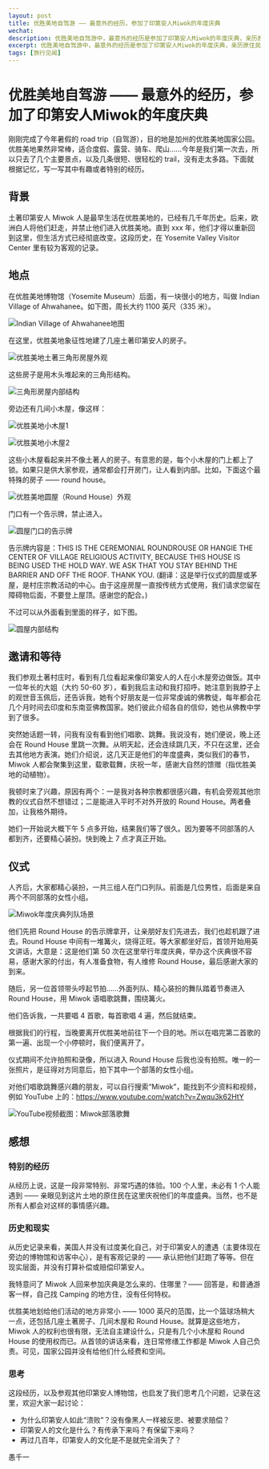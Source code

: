 ```yaml
---
layout: post
title: 优胜美地自驾游 —— 最意外的经历，参加了印第安人Miwok的年度庆典
wechat: 
description: 优胜美地自驾游中，最意外的经历是参加了印第安人Miwok的年度庆典，亲历原住民的歌舞仪式，感受历史与现实的碰撞。
excerpt: 优胜美地自驾游中，最意外的经历是参加了印第安人Miwok的年度庆典，亲历原住民的歌舞仪式，感受历史与现实的碰撞。
tags: [旅行见闻]
---
```


# 优胜美地自驾游 —— 最意外的经历，参加了印第安人Miwok的年度庆典

刚刚完成了今年暑假的 road trip（自驾游），目的地是加州的优胜美地国家公园。优胜美地果然非常棒，适合度假、露营、骑车、爬山……今年是我们第一次去，所以只去了几个主要景点，以及几条很短、很轻松的 trail，没有走太多路。下面就根据记忆，写一写其中有趣或者特别的经历。

## 背景

土著印第安人 Miwok 人是最早生活在优胜美地的，已经有几千年历史。后来，欧洲白人将他们赶走，并禁止他们进入优胜美地。直到 xxx 年，他们才得以重新回到这里，但生活方式已经彻底改变。这段历史，在 Yosemite Valley Visitor Center 里有较为客观的记录。

## 地点


在优胜美地博物馆（Yosemite Museum）后面，有一块很小的地方，叫做 Indian Village of Ahwahanee。如下图，周长大约 1100 英尺（335 米）。

![](../images/yosemite-village-map.png "Indian Village of Ahwahanee地图")

在这里，优胜美地象征性地建了几座土著印第安人的房子。

![](../images/yosemite-triangle-house.png "优胜美地土著三角形房屋外观")

这些房子是用木头堆起来的三角形结构。

![](../images/yosemite-triangle-house-inside.png "三角形房屋内部结构")

旁边还有几间小木屋，像这样：

![](../images/yosemite-cabin-1.png "优胜美地小木屋1")

![](../images/yosemite-cabin-2.png "优胜美地小木屋2")

这些小木屋看起来并不像土著人的房子。有意思的是，每个小木屋的门上都上了锁。如果只是供大家参观，通常都会打开房门，让人看到内部。比如，下面这个最特殊的房子 —— round house。

![](../images/yosemite-round-house.png "优胜美地圆屋（Round House）外观")

门口有一个告示牌，禁止进入。

![](../images/yosemite-round-house-sign.png "圆屋门口的告示牌")


告示牌内容是：THIS IS THE CEREMONIAL ROUNDROUSE OR HANGIE THE CENTER OF VILLAGE RELIGIOUS ACTIVITY, BECAUSE THIS HOUSE IS BEING USED THE HOLD WAY. WE ASK THAT YOU STAY BEHIND THE BARRIER AND OFF THE ROOF. THANK YOU. (翻译：这是举行仪式的圆屋或茅屋，是村庄宗教活动的中心。由于这座房屋一直按传统方式使用，我们请求您留在障碍物后面，不要登上屋顶。感谢您的配合。)

不过可以从外面看到里面的样子，如下图。

![](../images/yosemite-round-house-inside.png "圆屋内部结构")

## 邀请和等待


我们参观土著村庄时，看到有几位看起来像印第安人的人在小木屋旁边做饭。其中一位年长的大姐（大约 50-60 岁），看到我后主动和我打招呼。她注意到我脖子上的观世音玉佩后，还告诉我，她有个好朋友是一位非常虔诚的佛教徒，每年都会花几个月时间去印度和东南亚佛教国家。她们彼此介绍各自的信仰，她也从佛教中学到了很多。


突然她话题一转，问我有没有看到他们唱歌、跳舞。我说没有，她们便说，晚上还会在 Round House 里跳一次舞。从明天起，还会连续跳几天，不只在这里，还会去其他地方表演。她们介绍说，这几天正是他们的年度盛典，类似我们的春节，Miwok 人都会聚集到这里，载歌载舞，庆祝一年，感谢大自然的馈赠（指优胜美地的动植物）。


我顿时来了兴趣，原因有两个：一是我对各种宗教都很感兴趣，有机会旁观其他宗教的仪式自然不想错过；二是能进入平时不对外开放的 Round House。两者叠加，让我格外期待。


她们一开始说大概下午 5 点多开始，结果我们等了很久。因为要等不同部落的人都到齐，还要精心装扮。快到晚上 7 点才真正开始。

## 仪式


人齐后，大家都精心装扮，一共三组人在门口列队。前面是几位男性，后面是来自两个不同部落的女性小组。

![](../images/yosemite-ceremony-lineup.png "Miwok年度庆典列队场景")


他们先把 Round House 的告示牌拿开，让亲朋好友们先进去，我们也趁机跟了进去。Round House 中间有一堆篝火，烧得正旺。等大家都坐好后，首领开始用英文讲话，大意是：这是他们第 50 次在这里举行年度庆典，举办这个庆典很不容易，感谢大家的付出，有人准备食物，有人维修 Round House，最后感谢大家的到来。


随后，另一位首领带头哼起节拍……外面列队、精心装扮的舞队踏着节奏进入 Round House，用 Miwok 语唱歌跳舞，围绕篝火。


他们告诉我，一共要唱 4 首歌，每首歌唱 4 遍，然后就结束。


根据我们的行程，当晚要离开优胜美地前往下一个目的地。所以在唱完第二首歌的第一遍、出现一个小停顿时，我们便离开了。


仪式期间不允许拍照和录像，所以进入 Round House 后我也没有拍照。唯一的一张照片，是征得对方同意后，拍下其中一个部落的女性小组。


对他们唱歌跳舞感兴趣的朋友，可以自行搜索“Miwok”，能找到不少资料和视频，例如 YouTube 上的：https://www.youtube.com/watch?v=Zwqu3k62HtY 

![](../images/yosemite-miwok-youtube-screenshot.png "YouTube视频截图：Miwok部落歌舞")

## 感想

### 特别的经历


从经历上说，这是一段非常特别、非常巧遇的体验。100 个人里，未必有 1 个人能遇到 —— 亲眼见到这片土地的原住民在这里庆祝他们的年度盛典。当然，也不是所有人都会对这样的事情感兴趣。

### 历史和现实


从历史记录来看，美国人并没有过度美化自己，对于印第安人的遭遇（主要体现在旁边的博物馆和访客中心），是有客观记录的 —— 承认把他们赶跑了等等。但在现实层面，并没有打算补偿或赔偿印第安人。


我特意问了 Miwok 人回来参加庆典是怎么来的、住哪里？—— 回答是，和普通游客一样，自己找 Camping 的地方住，没有任何特权。


优胜美地划给他们活动的地方非常小 —— 1000 英尺的范围，比一个篮球场稍大一点，还包括几座土著房子、几间木屋和 Round House。就算是这些地方，Miwok 人的权利也很有限，无法自主建设什么，只是有几个小木屋和 Round House 的使用权而已。从首领的讲话来看，连日常修缮工作都是 Miwok 人自己负责。可见，国家公园并没有给他们什么经费和空间。

### 思考

这段经历，以及参观其他印第安人博物馆，也启发了我们思考几个问题，记录在这里，欢迎大家一起讨论：

* 为什么印第安人如此“溃败”？没有像黑人一样被反思、被要求赔偿？
* 印第安人的文化是什么？有传承下来吗？有保留下来吗？
* 再过几百年，印第安人的文化是不是就完全消失了？


愚千一

